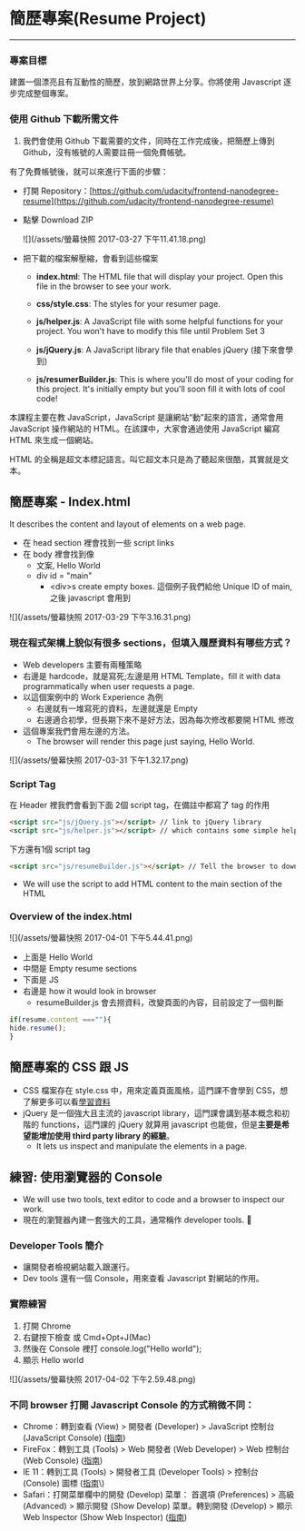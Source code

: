 # 簡歷專案\(Resume Project\)

---

### 專案目標

建置一個漂亮且有互動性的簡歷，放到網路世界上分享。你將使用 Javascript 逐步完成整個專案。

### 使用 Github 下載所需文件

1. 我們會使用 Github 下載需要的文件，同時在工作完成後，把簡歷上傳到 Github，沒有帳號的人需要註冊一個免費帳號。

有了免費帳號後，就可以來進行下面的步驟：

* 打開 Repository：[https://github.com/udacity/frontend-nanodegree-resume](https://github.com/udacity/frontend-nanodegree-resume)
* 點擊 Download ZIP

  ![](/assets/螢幕快照 2017-03-27 下午11.41.18.png)

* 把下載的檔案解壓縮，會看到這些檔案

  * **index.html**: The HTML file that will display your project. Open this file in the browser to see your work.

  * **css/style.css**: The styles for your resumer page.

  * **js/helper.js**: A JavaScript file with some helpful functions for your project. You won't have to modify this file until Problem Set 3

  * **js/jQuery.js**: A JavaScript library file that enables jQuery \(接下來會學到\)

  * **js/resumerBuilder.js**: This is where you'll do most of your coding for this project. It's initially empty but you'll soon fill it with lots of cool code!

本課程主要在教 JavaScript，JavaScript 是讓網站“動”起來的語言，通常會用 JavaScript 操作網站的 HTML。在該課中，大家會通過使用 JavaScript 編寫 HTML 來生成一個網站。

HTML 的全稱是超文本標記語言。叫它超文本只是為了聽起來很酷，其實就是文本。

## 簡歷專案 - Index.html

It describes the content and layout of elements on a web page.

* 在 head section 裡會找到一些 script links
* 在 body 裡會找到像
  * 文案, Hello World
  * div id = "main"
    * &lt;div&gt;s create empty boxes. 這個例子我們給他 Unique ID of main,之後 javascript 會用到

![](/assets/螢幕快照 2017-03-29 下午3.16.31.png)

### 現在程式架構上貌似有很多 sections，但填入履歷資料有哪些方式？

* Web developers 主要有兩種策略
* 右邊是 hardcode，就是寫死;左邊是用 HTML Template，fill it with data programmatically when user requests a page.
* 以這個案例中的 Work Experience 為例
  * 右邊就有一堆寫死的資料，左邊就還是 Empty
  * 右邊適合初學，但長期下來不是好方法，因為每次修改都要開 HTML 修改 
* 這個專案我們會用左邊的方法。
  * The browser will render this page just saying, Hello World.

![](/assets/螢幕快照 2017-03-31 下午1.32.17.png)

### Script Tag

在 Header 裡我們會看到下面 2個 script tag，在備註中都寫了 tag 的作用

```html
<script src="js/jQuery.js"></script> // link to jQuery library
<script src="js/helper.js"></script> // which contains some simple helper Javascript we've prepared for the project
```

下方還有1個 script tag

```html
<script src="js/resumeBuilder.js"></script> // Tell the browser to download and execute some javascript
```

* We will use the script to add HTML content to the main section of the HTML

### Overview of the index.html

![](/assets/螢幕快照 2017-04-01 下午5.44.41.png)

* 上面是 Hello World
* 中間是 Empty resume sections
* 下面是 JS
* 右邊是 how it would look in browser
  * resumeBuilder.js 會去撈資料，改變頁面的內容，目前設定了一個判斷

```js
if(resume.content ===""){
hide.resume();
}
```

## 簡歷專案的 CSS 跟 JS

* CSS 檔案存在 style.css 中，用來定義頁面風格，這門課不會學到 CSS，想了解更多可以看[學習資料](/qian-duan-gong-cheng-shi/xue-xi-zi-yuan.md)
* jQuery 是一個強大且主流的 javascript library，這門課會講到基本概念和初階的 functions，這門課的 jQuery 就算用 javascript 也能做，但是**主要是希望能增加使用 third party library 的經驗**。
  * It lets us inspect and manipulate the elements in a page.

## 練習: 使用瀏覽器的 Console

* We will use two tools, text editor to code and a browser to inspect our work.
* 現在的瀏覽器內建一套強大的工具，通常稱作 developer tools. 

### Developer Tools 簡介

* 讓開發者檢視網站載入跟運行。
* Dev tools 還有一個 Console，用來查看 Javascript 對網站的作用。



### 實際練習

1. 打開 Chrome 
2. 右鍵按下檢查 或 Cmd+Opt+J\(Mac\)
3. 然後在 Console 裡打 console.log\("Hello world"\);
4. 顯示 Hello world

![](/assets/螢幕快照 2017-04-02 下午2.59.48.png)

### 不同 browser 打開 Javascript Console 的方式稍微不同：

* Chrome：轉到查看 \(View\) &gt; 開發者 \(Developer\) &gt; JavaScript 控制台 \(JavaScript Console\) \([指南](https://developer.chrome.com/devtools/docs/console)\)
* FireFox：轉到工具 \(Tools\) &gt; Web 開發者 \(Web Developer\) &gt; Web 控制台 \(Web Console\) \([指南](https://developer.mozilla.org/en-US/docs/Tools/Browser_Console)\)
* IE 11：轉到工具 \(Tools\) &gt; 開發者工具 \(Developer Tools\) &gt; 控制台 \(Console\) 圖標 \([指南](http://msdn.microsoft.com/en-us/library/ie/bg182326%28v=vs.85%29.aspx#The_Console_tool__CTRL___2_)\)
* Safari：打開菜單欄中的開發 \(Develop\) 菜單： 首選項 \(Preferences\) &gt; 高級 \(Advanced\) &gt; 顯示開發 \(Show Develop\) 菜單。轉到開發 \(Develop\) &gt; 顯示 Web Inspector \(Show Web Inspector\) \([指南](https://developer.apple.com/library/mac/documentation/AppleApplications/Conceptual/Safari_Developer_Guide/GettingStarted/GettingStarted.html)\)





